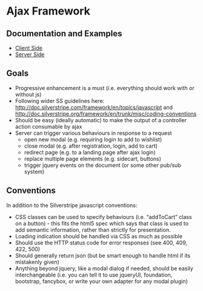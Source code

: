 # Ajax Framework

## Documentation and Examples

- [Client Side](client-side.md)
- [Server Side](server-side.md)


## Goals

- Progressive enhancement is a must (i.e. everything should work with or without js)
- Following wider SS guidelines here: http://doc.silverstripe.com/framework/en/topics/javascript
  and http://doc.silverstripe.org/framework/en/trunk/misc/coding-conventions
- Should be easy (ideally automatic) to make the output of a controller action consumable by ajax
- Server can trigger various behaviours in response to a request
  * open new modal (e.g. requiring login to add to wishlist)
  * close modal (e.g. after registration, login, add to cart)
  * redirect page (e.g. to a landing page after ajax login)
  * replace multiple page elements (e.g. sidecart, buttons)
  * trigger jquery events on the document (or some other pub/sub system)


## Conventions

In addition to the Silverstripe javascript conventions:

- CSS classes can be used to specify behaviours (i.e. “addToCart” class on a button) - this fits the html5 spec which
  says that class is used to add semantic information, rather than strictly for presentation.
- Loading indication should be handled via CSS as much as possible
- Should use the HTTP status code for error responses (see 400, 409, 422, 500)
- Should generally return json (but be smart enough to handle html if its mistakenly given)
- Anything beyond jquery, like a modal dialog if needed, should be easily interchangeable (i.e. you can tell it to use
  jqueryUI, foundation, bootstrap, fancybox, or write your own adapter for any modal plugin)

